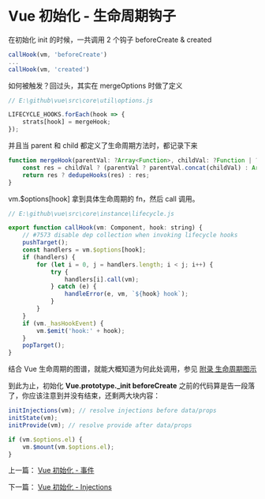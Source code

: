 <!-- vue_learn--初始化-生命周期 钩子 -->

# Vue 初始化 - 生命周期钩子

在初始化 init 的时候，一共调用 2 个钩子 beforeCreate & created

```js
callHook(vm, 'beforeCreate')
...
callHook(vm, 'created')
```

如何被触发？回过头，其实在 mergeOptions 时做了定义

```js
// E:\github\vue\src\core\util\options.js

LIFECYCLE_HOOKS.forEach(hook => {
	strats[hook] = mergeHook;
});
```

并且当 parent 和 child 都定义了生命周期方法时，都记录下来

```js
function mergeHook(parentVal: ?Array<Function>, childVal: ?Function | ?Array<Function>): ?Array<Function> {
	const res = childVal ? (parentVal ? parentVal.concat(childVal) : Array.isArray(childVal) ? childVal : [childVal]) : parentVal;
	return res ? dedupeHooks(res) : res;
}
```

vm.\$options[hook] 拿到具体生命周期的 fn，然后 call 调用。

```js
// E:\github\vue\src\core\instance\lifecycle.js

export function callHook(vm: Component, hook: string) {
	// #7573 disable dep collection when invoking lifecycle hooks
	pushTarget();
	const handlers = vm.$options[hook];
	if (handlers) {
		for (let i = 0, j = handlers.length; i < j; i++) {
			try {
				handlers[i].call(vm);
			} catch (e) {
				handleError(e, vm, `${hook} hook`);
			}
		}
	}
	if (vm._hasHookEvent) {
		vm.$emit('hook:' + hook);
	}
	popTarget();
}
```

结合 Vue 生命周期的图谱，就能大概知道为何此处调用，参见 [附录 生命周期图示](./vue_learn_appendix_life.md)

到此为止，初始化 **Vue.prototype.\_init beforeCreate** 之前的代码算是告一段落了，你应该注意到并没有结束，还剩两大块内容：

```js
initInjections(vm); // resolve injections before data/props
initState(vm);
initProvide(vm); // resolve provide after data/props
```

```js
if (vm.$options.el) {
	vm.$mount(vm.$options.el);
}
```

上一篇： [Vue 初始化 - 事件](./vue_learn_8_init_events.md)

下一篇： [Vue 初始化 - Injections](./vue_learn_10_initInjections.md)
